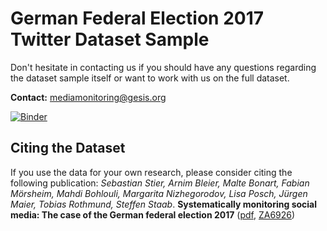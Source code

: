 

# German Federal Election 2017 Twitter Dataset Sample

Don't hesitate in contacting us if you should have any questions regarding the dataset sample itself or want to work with us on the full dataset.

**Contact:** mediamonitoring@gesis.org


[![Binder](https://notebooks.gesis.org/binder/badge_logo.svg)](https://notebooks.gesis.org/binder/v2/gh/gesiscss/btw17_sample_scripts/master?urlpath=lab/tree/query_sample.ipynb)


## Citing the Dataset
If you use the data for your own research, please consider citing the following publication: *Sebastian Stier, Arnim Bleier, Malte Bonart, Fabian Mörsheim, Mahdi Bohlouli, Margarita Nizhegorodov, Lisa Posch, Jürgen Maier, Tobias Rothmund, Steffen Staab*. **Systematically monitoring social media: The case of the German federal election 2017** ([pdf](https://arxiv.org/pdf/1804.02888.pdf), [ZA6926](https://dbk.gesis.org/dbksearch/sdesc2.asp?no=6926))
